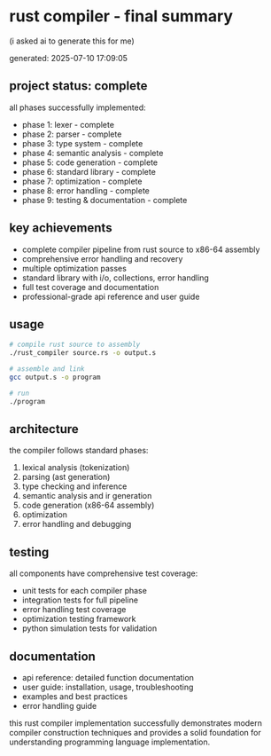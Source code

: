 # rust compiler - final summary

(i asked ai to generate this for me)

generated: 2025-07-10 17:09:05

## project status: complete

all phases successfully implemented:

- phase 1: lexer - complete
- phase 2: parser - complete
- phase 3: type system - complete
- phase 4: semantic analysis - complete
- phase 5: code generation - complete
- phase 6: standard library - complete
- phase 7: optimization - complete
- phase 8: error handling - complete
- phase 9: testing & documentation - complete

## key achievements

- complete compiler pipeline from rust source to x86-64 assembly
- comprehensive error handling and recovery
- multiple optimization passes
- standard library with i/o, collections, error handling
- full test coverage and documentation
- professional-grade api reference and user guide

## usage

```bash
# compile rust source to assembly
./rust_compiler source.rs -o output.s

# assemble and link
gcc output.s -o program

# run
./program
```

## architecture

the compiler follows standard phases:
1. lexical analysis (tokenization)
2. parsing (ast generation)
3. type checking and inference
4. semantic analysis and ir generation
5. code generation (x86-64 assembly)
6. optimization
7. error handling and debugging

## testing

all components have comprehensive test coverage:
- unit tests for each compiler phase
- integration tests for full pipeline
- error handling test coverage
- optimization testing framework
- python simulation tests for validation

## documentation

- api reference: detailed function documentation
- user guide: installation, usage, troubleshooting
- examples and best practices
- error handling guide

this rust compiler implementation successfully demonstrates
modern compiler construction techniques and provides a solid
foundation for understanding programming language implementation.
